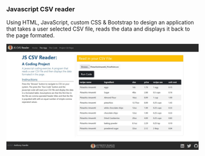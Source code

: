 ### Javascript CSV reader
Using HTML, JavaScript, custom CSS & Bootstrap to design an application that takes a user selected CSV file, reads the data and displays it back to the page formated. 

![Alt](https://github.com/Hamberfim/jsCSVreader/blob/main/scrnShot.jpg "Screen SHot")
